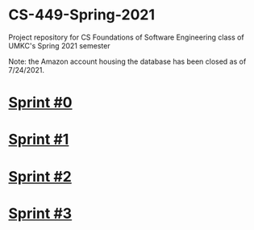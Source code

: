 # CS-449-Spring-2021
Project repository for CS Foundations of Software Engineering class of UMKC's Spring 2021 semester

Note: the Amazon account housing the database has been closed as of 7/24/2021.

# [Sprint #0](https://docs.google.com/document/d/1ZB46cdVt_NGSVyvIYBHB_Z7vPQNEAw9hF_2s8JI9mIw/view)

# [Sprint #1](https://docs.google.com/document/d/1XeaHFqGbkpR-zSiLcvlrZjV-mYr2qJn3IuugoVjLgow/view)

# [Sprint #2](https://docs.google.com/document/d/1YwACdCnVzo9R_2M0y3-1Yp9oEj9vu8S-rMyeFAVebk0/view)

# [Sprint #3](https://docs.google.com/document/d/1FwhI4pf2ZdgXiv9FdSti0ufQJ3bgsnawGTq4kdxV0vs/view)
